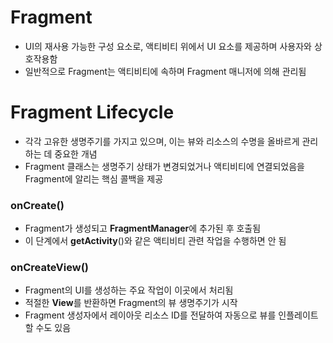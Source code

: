 # Fragment
- UI의 재사용 가능한 구성 요소로, 액티비티 위에서 UI 요소를 제공하며 사용자와 상호작용함
- 일반적으로 Fragment는 액티비티에 속하며 Fragment 매니저에 의해 관리됨

# Fragment Lifecycle
- 각각 고유한 생명주기를 가지고 있으며, 이는 뷰와 리소스의 수명을 올바르게 관리하는 데 중요한 개념
- Fragment 클래스는 생명주기 상태가 변경되었거나 액티비티에 연결되었음을 Fragment에 알리는 핵심 콜백을 제공

### onCreate()
- Fragment가 생성되고 **FragmentManager**에 추가된 후 호출됨
- 이 단계에서 **getActivity**()와 같은 액티비티 관련 작업을 수행하면 안 됨

### onCreateView()
- Fragment의 UI를 생성하는 주요 작업이 이곳에서 처리됨
- 적절한 **View**를 반환하면 Fragment의 뷰 생명주기가 시작
- Fragment 생성자에서 레이아웃 리소스 ID를 전달하여 자동으로 뷰를 인플레이트할 수도 있음
